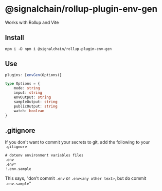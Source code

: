 # @signalchain/rollup-plugin-env-gen

Works with Rollup and Vite

## Install

`npm i -D npm i @signalchain/rollup-plugin-env-gen`

## Use

```javascript
plugins: [envGen(Options)]
```

```typescript
type Options = {
	mode: string
	input: string
	envOutput: string
	sampleOutput: string
	publicOutput: string
	watch: boolean
}
```

## .gitignore

If you don't want to commit your secrets to git, add the following to your `.gitignore`

```txt
# dotenv environment variables files
.env
.env*
!.env.sample
```

This says, "don't commit `.env` or `.env<any other text>`, but do commit `.env.sample`"
